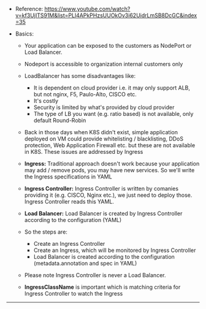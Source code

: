 - Reference: https://www.youtube.com/watch?v=kf3UjITS91M&list=PLl4APkPHzsUUOkOv3i62UidrLmSB8DcGC&index=35

- Basics:
  - Your application can be exposed to the customers as NodePort or Load Balancer.

  - Nodeport is accessible to organization internal customers only

  - LoadBalancer has some disadvantages like:
    -  It is dependent on cloud provider i.e. it may only support ALB, but not nginx, F5, Paulo-Alto, CISCO etc.
    -  It's costly
    -  Security is limited by what's provided by cloud provider
    -  The type of LB you want (e.g. ratio based) is not available, only default Round-Robin

  - Back in those days when K8S didn't exist, simple application deployed on VM could provide whitelisting / blacklisting, DDoS protection, Web Application Firewall etc. but these are not available in K8S. These issues are addressed by Ingress

  - **Ingress:** Traditional approach doesn't work because your application may add / remove pods, you may have new services. So we'll write the Ingress specifications in YAML

  - **Ingress Controller:** Ingress Controller is written by comanies providing it (e.g. CISCO, Nginx etc.), we just need to deploy those. Ingress Controller reads this YAML. 

  - **Load Balancer:** Load Balancer is created by Ingress Controller according to the configuration (YAML)

  - So the steps are:
    - Create an Ingress Controller
    - Create an Ingress, which will be monitored by Ingress Controller
    - Load Balancer is created according to the configuration (metadata.annotation and spec in YAML)

  - Please note Ingress Controller is never a Load Balancer.

  - **IngressClassName** is important which is matching criteria for Ingress Controller to watch the Ingress

---------------------------------------------- 
